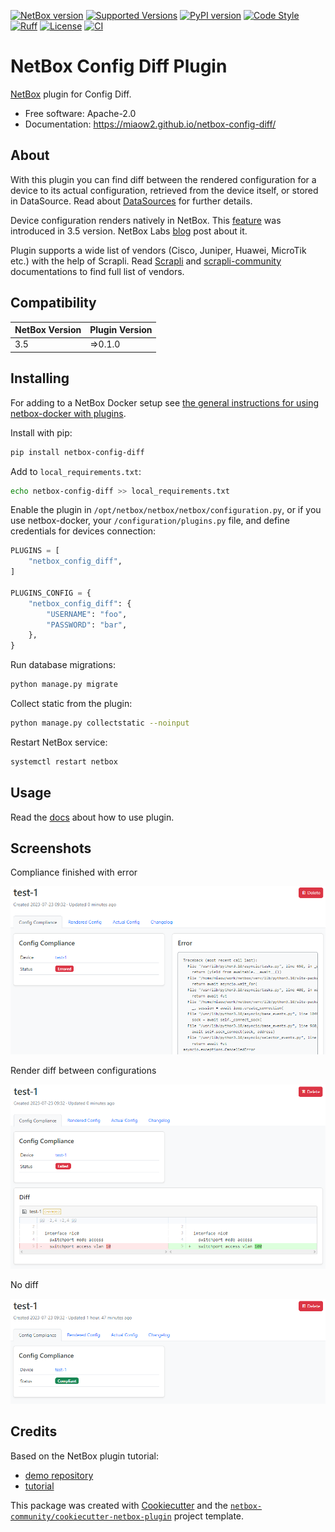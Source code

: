 [![NetBox version](https://img.shields.io/badge/NetBox-3.5-blue.svg)](https://github.com/netbox-community/netbox)
[![Supported Versions](https://img.shields.io/pypi/pyversions/netbox-config-diff.svg)](https://pypi.org/project/netbox-config-diff/)
[![PyPI version](https://badge.fury.io/py/netbox-config-diff.svg)](https://badge.fury.io/py/netbox-config-diff)
[![Code Style](https://img.shields.io/badge/code%20style-black-000000.svg)](https://github.com/ambv/black)
[![Ruff](https://img.shields.io/endpoint?url=https://raw.githubusercontent.com/charliermarsh/ruff/main/assets/badge/v2.json)](https://github.com/astral-sh/ruff)
[![License](https://img.shields.io/badge/License-Apache_2.0-blue.svg)](https://opensource.org/licenses/Apache-2.0)
[![CI](https://github.com/miaow2/netbox-config-diff/actions/workflows/commit.yaml/badge.svg?branch=develop)](https://github.com/miaow2/netbox-config-diff/actions)

# NetBox Config Diff Plugin

[NetBox](https://github.com/netbox-community/netbox) plugin for Config Diff.

* Free software: Apache-2.0
* Documentation: https://miaow2.github.io/netbox-config-diff/

<!--about-start-->
## About

With this plugin you can find diff between the rendered configuration for a device to its actual configuration, retrieved from the device itself, or stored in DataSource.
Read about [DataSources](https://demo.netbox.dev/static/docs/models/core/datasource/) for further details.

Device configuration renders natively in NetBox. This [feature](https://demo.netbox.dev/static/docs/features/configuration-rendering/) was introduced in 3.5 version.
 NetBox Labs [blog](https://netboxlabs.com/blog/how-to-generate-device-configurations-with-netbox/) post about it.

Plugin supports a wide list of vendors (Cisco, Juniper, Huawei, MicroTik etc.) with the help of Scrapli. Read [Scrapli](https://carlmontanari.github.io/scrapli/user_guide/project_details/#supported-platforms) and [scrapli-community](https://scrapli.github.io/scrapli_community/user_guide/project_details/#supported-platforms) documentations to find full list of vendors.
<!--about-end-->

## Compatibility

| NetBox Version | Plugin Version |
|----------------|----------------|
|     3.5        |    =>0.1.0     |

<!--install-start-->
## Installing

For adding to a NetBox Docker setup see
[the general instructions for using netbox-docker with plugins](https://github.com/netbox-community/netbox-docker/wiki/Using-Netbox-Plugins).

Install with pip:

```bash
pip install netbox-config-diff
```

Add to `local_requirements.txt`:

```bash
echo netbox-config-diff >> local_requirements.txt
```

Enable the plugin in `/opt/netbox/netbox/netbox/configuration.py`,
 or if you use netbox-docker, your `/configuration/plugins.py` file,
 and define credentials for devices connection:

```python
PLUGINS = [
    "netbox_config_diff",
]

PLUGINS_CONFIG = {
    "netbox_config_diff": {
        "USERNAME": "foo",
        "PASSWORD": "bar",
    },
}
```

Run database migrations:

```bash
python manage.py migrate

```
Collect static from the plugin:

```bash
python manage.py collectstatic --noinput
```

Restart NetBox service:

```bash
systemctl restart netbox
```
<!--install-end-->

## Usage

Read the [docs](https://miaow2.github.io/netbox-config-diff/usage) about how to use plugin.

## Screenshots

Compliance finished with error

![Screenshot of the compliance error](docs/media/screenshots/compliance-error.png)

Render diff between configurations

![Screenshot of diff](docs/media/screenshots/compliance-diff.png)

No diff

![Screenshot of the compliance ok](docs/media/screenshots/compliance-ok.png)

## Credits

Based on the NetBox plugin tutorial:

- [demo repository](https://github.com/netbox-community/netbox-plugin-demo)
- [tutorial](https://github.com/netbox-community/netbox-plugin-tutorial)

This package was created with [Cookiecutter](https://github.com/audreyr/cookiecutter) and the [`netbox-community/cookiecutter-netbox-plugin`](https://github.com/netbox-community/cookiecutter-netbox-plugin) project template.
